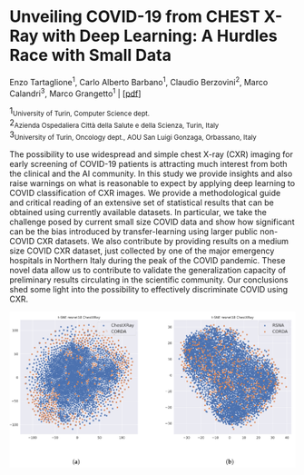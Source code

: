# Unveiling COVID-19 from CHEST X-Ray with Deep Learning: A Hurdles Race with Small Data

Enzo Tartaglione<sup>1</sup>, Carlo Alberto Barbano<sup>1</sup>, Claudio Berzovini<sup>2</sup>, Marco Calandri<sup>3</sup>, Marco Grangetto<sup>1</sup> | [[pdf](https://www.mdpi.com/1660-4601/17/18/6933/htm)]

1<sub>University of Turin, Computer Science dept.</sub><br>
2<sub>Azienda Ospedaliera Città della Salute e della Scienza, Turin, Italy</sub><br>
3<sub>University of Turin, Oncology dept., AOU San Luigi Gonzaga, Orbassano, Italy</sub><br/>

<p>
The possibility to use widespread and simple chest X-ray (CXR) imaging for early screening of COVID-19 patients is attracting much interest from both the clinical and the AI community. In this study we provide insights and also raise warnings on what is reasonable to expect by applying deep learning to COVID classification of CXR images. We provide a methodological guide and critical reading of an extensive set of statistical results that can be obtained using currently available datasets. In particular, we take the challenge posed by current small size COVID data and show how significant can be the bias introduced by transfer-learning using larger public non-COVID CXR datasets. We also contribute by providing results on a medium size COVID CXR dataset, just collected by one of the major emergency hospitals in Northern Italy during the peak of the COVID pandemic. These novel data allow us to contribute to validate the generalization capacity of preliminary results circulating in the scientific community. Our conclusions shed some light into the possibility to effectively discriminate COVID using CXR.
</p>

![scatter](res/tsne.webp)